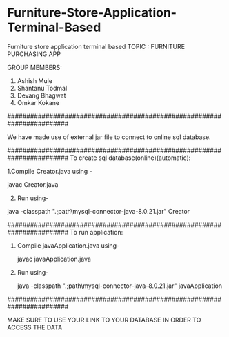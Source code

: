 # Furniture-Store-Application-Terminal-Based
Furniture store application terminal based
TOPIC : FURNITURE PURCHASING APP

GROUP MEMBERS:
1. Ashish Mule
2. Shantanu Todmal
3. Devang Bhagwat
4. Omkar Kokane
 
########################################################################

We have made use of external jar file to connect to online sql database.

########################################################################
To create sql database(online)(automatic):

1.Compile Creator.java using - 

 javac Creator.java

2. Run using-

 java -classpath ".;path\mysql-connector-java-8.0.21.jar" Creator

########################################################################
To run application:

1. Compile javaApplication.java using-
   
   javac javaApplication.java

2. Run using-

   java -classpath ".;path\mysql-connector-java-8.0.21.jar" javaApplication

########################################################################

MAKE SURE TO USE YOUR LINK TO YOUR DATABASE IN ORDER TO ACCESS THE DATA

